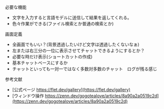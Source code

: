 必要な機能
- 文字を入力すると言語モデルに送信して結果を返してくれる。
- 色々作業ができる(ファイル検索とか普通の検索とか)

画面定義
- 全画面でもいい？(背景透過したいけど文字は透過したくないなぁ)
- 左または右三分の一位に表示させてチャットできるようにするとか？
- 必要な時だけ表示(ショートカットの作成)
- 基本チャットベースにするか
- チャットといっても一対一ではなく多数対多数のチャット　ログが残る感じ 

参考文献
- [公式ページ https://flet.dev/gallery](https://flet.dev/gallery)
- [ウィンドウ操作 https://zenn.dev/gogotealove/articles/8a90a2a0519c2d](https://zenn.dev/gogotealove/articles/8a90a2a0519c2d)